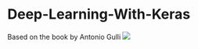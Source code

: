 # Deep-Learning-With-Keras
Based on the book by Antonio Gulli
 [![](https://img.shields.io/badge/Antonio-Gulli-brightgreen.svg?colorB=ff0000)](https://drive.google.com/open?id=116TD-ZCO2dErKubEjRxZh3fvrSXO9V3C)
